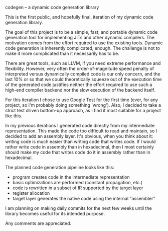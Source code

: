 codegen – a dynamic code generation library

This is the first public, and hopefully final, iteration of my dynamic code
generation library.

The goal of this project is to be a simple, fast, and portable dynamic code
generation tool for implementing JITs and other dynamic compilers. The
motivation comes from the effort required to use the existing tools. Dynamic
code generation is inherently complicated, enough. The challenge is not to
make it more complicated than it necessarily has to be.

There are great tools, such as LLVM, if you need extreme performance and
flexibility. However, very often the order-of-magnitude speed penalty of
interpreted versus dynamically compiled code is our only concern, and the last
10% or so that we could theoretically squeeze out of the execution time of the
generated code justifies neither the effort required to use such a high-end
compiler backend nor the slow execution of the backend itself.

For this iteration I chose to use Google Test for the first time (ever, for any
project, so I'm probably doing something 'wrong'). Also, I decided to take a
strict test driven bottom-up approach, as I find it most suitable for a project
like this.

In my previous iterations I generated code directly from my intermediate
representation. This made the code too difficult to read and maintain, so I
decided to add an assembly layer. It's obvious, when you think about it:
writing code is much easier than writing code that writes code. If I would
rather write code in assembly than in hexadecimal, then I most certainly should
make my code that writes code do it in assembly rather than in hexadecimal.

The planned code generation pipeline looks like this:

* program creates code in the intermediate representation
* basic optimizations are performed (constant propagation, etc.)
* code is rewritten in a subset of IR supported by the target layer
* register allocation
* target layer generates the native code using the internal "assembler"

I am planning on making daily commits for the next few weeks until the library
becomes useful for its intended purpose.

Any comments are appreciated.
